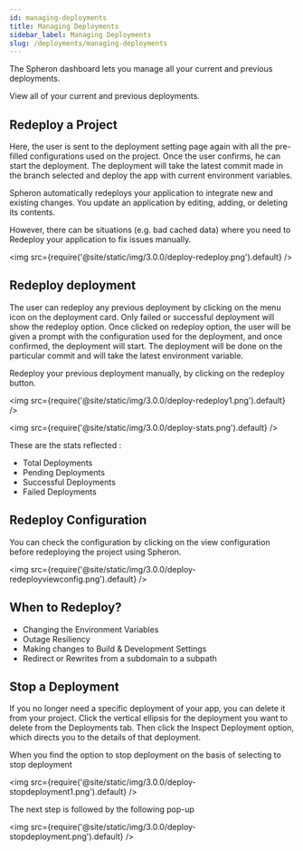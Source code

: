 ```yaml
---
id: managing-deployments
title: Managing Deployments
sidebar_label: Managing Deployments 
slug: /deployments/managing-deployments
---
```


The Spheron dashboard lets you manage all your current and previous deployments. 

View all of your current and previous deployments.

## Redeploy a Project

Here, the user is sent to the deployment setting page again with all the pre-filled configurations used on the project. Once the user confirms, he can start the deployment. The deployment will take the latest commit made in the branch selected and deploy the app with current environment variables.

Spheron automatically redeploys your application to integrate new and existing changes. You update an application by editing, adding, or deleting its contents.

However, there can be situations (e.g. bad cached data) where you need to Redeploy your application to fix issues manually. 

<img src={require('@site/static/img/3.0.0/deploy-redeploy.png').default} />


## Redeploy deployment

The user can redeploy any previous deployment by clicking on the menu icon on the deployment card. Only failed or successful deployment will show the redeploy option. Once clicked on redeploy option, the user will be given a prompt with the configuration used for the deployment, and once confirmed, the deployment will start. The deployment will be done on the particular commit and will take the latest environment variable.

Redeploy your previous deployment manually, by clicking on the redeploy button. 

<img src={require('@site/static/img/3.0.0/deploy-redeploy1.png').default} />

<img src={require('@site/static/img/3.0.0/deploy-stats.png').default} />

These are the stats reflected : 

- Total Deployments 
- Pending Deployments 
- Successful Deployments
- Failed Deployments

## Redeploy Configuration

You can check the configuration by clicking on the view configuration before redeploying the project using Spheron. 

<img src={require('@site/static/img/3.0.0/deploy-redeployviewconfig.png').default} />

## When to Redeploy?
- Changing the Environment Variables
- Outage Resiliency
- Making changes to Build & Development Settings
- Redirect or Rewrites from a subdomain to a subpath

## Stop a Deployment

If you no longer need a specific deployment of your app, you can delete it from your project. Click the vertical ellipsis for the deployment you want to delete from the Deployments tab. Then click the Inspect Deployment option, which directs you to the details of that deployment.

When you find the option to stop deployment on the basis of selecting to stop deployment 

<img src={require('@site/static/img/3.0.0/deploy-stopdeployment1.png').default} />

The next step is followed by the following pop-up

<img src={require('@site/static/img/3.0.0/deploy-stopdeployment.png').default} />




